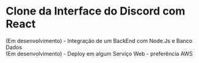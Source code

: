 # Clone da Interface do Discord com React

(Em desenvolvimento) - Integração de um BackEnd com Node.Js e Banco Dados  
(Em desenvolvimento) - Deploy em algum Serviço Web - preferência AWS

